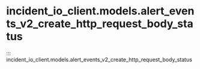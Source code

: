 # incident_io_client.models.alert_events_v2_create_http_request_body_status

::: incident_io_client.models.alert_events_v2_create_http_request_body_status
